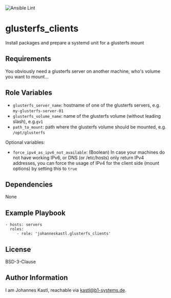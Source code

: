 ![Ansible Lint](https://github.com/johanneskastl/ansible-role-glusterfs_clients/workflows/Ansible%20Lint/badge.svg)

glusterfs_clients
=========

Install packages and prepare a systemd unit for a glusterfs mount

Requirements
------------

You obviously need a glusterfs server on another machine, who's volume you want to mount...

Role Variables
--------------

- `glusterfs_server_name`: hostname of one of the glusterfs servers, e.g. `my-glusterfs-server-01`
- `glusterfs_volume_name`: name of the glusterfs volume (without leading slash), e.g.`gv1`
- `path_to_mount`: path where the glusterfs volume should be mounted, e.g. `/opt/glusterfs`

Optional variables:

- `force_ipv4_as_ipv6_not_available`: (Boolean) In case your machines do not
  have working IPv6, or DNS (or /etc/hosts) only return IPv4 addresses, you can
  force the usage of IPv4 for the client side (mount options) by setting this to
  `true`

Dependencies
------------

None

Example Playbook
----------------

    - hosts: servers
      roles:
         - role: 'johanneskastl.glusterfs_clients'

License
-------

BSD-3-Clause

Author Information
------------------

I am Johannes Kastl, reachable via kastl@b1-systems.de.
